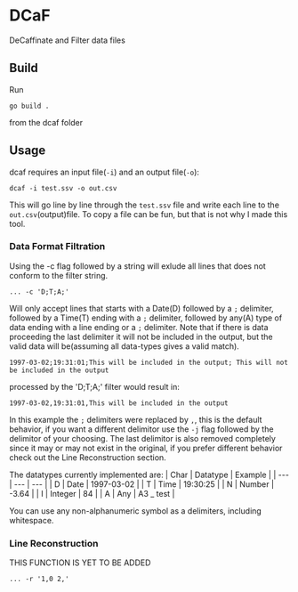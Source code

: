 # DCaF
 DeCaffinate and Filter data files

## Build
Run 
```
go build .
```
from the dcaf folder

## Usage
dcaf requires an input file(`-i`) and an output file(`-o`):
```
dcaf -i test.ssv -o out.csv
``` 
This will go line by line through the `test.ssv` file and write each line to the `out.csv`(output)file. To copy a file can be fun, but that is not why I made this tool. 

### Data Format Filtration
Using the -c flag followed by a string will exlude all lines that does not conform to the filter string.   
```
... -c 'D;T;A;'
```
Will only accept lines that starts with a Date(D) followed by a `;` delimiter, followed by a Time(T) ending with a `;` delimiter, 
followed by any(A) type of data ending with a line ending or a `;` delimiter. Note that if there is data proceeding the last delimiter it will not be included in the output, but the valid data will be(assuming all data-types gives a valid match).      
```
1997-03-02;19:31:01;This will be included in the output; This will not be included in the output
```
processed by the 'D;T;A;' filter would result in:
```
1997-03-02,19:31:01,This will be included in the output
```
In this example the `;` delimiters were replaced by `,`, this is the default behavior, if you want a different delimitor use the `-j` flag followed by the delimitor of your choosing. The last delimitor is also removed completely since it may or may not exist in the original, if you prefer different behavior check out the Line Reconstruction section.    
   
The datatypes currently implemented are:
| Char | Datatype | Example |
| --- | --- | --- |
| D | Date | 1997-03-02 |
| T | Time | 19:30:25 |
| N | Number | -3.64 |
| I | Integer | 84 |
| A | Any | A3 _ test |

You can use any non-alphanumeric symbol as a delimiters, including whitespace.

### Line Reconstruction
THIS FUNCTION IS YET TO BE ADDED
```
... -r '1,0 2,'
```